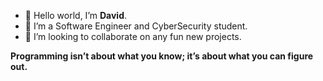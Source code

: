 - 👋 Hello world, I’m **David**.
- 🚩 I’m a Software Engineer and CyberSecurity student.
- 🚀 I’m looking to collaborate on any fun new projects.

****Programming isn’t about what you know; it’s about what you can figure out.****


<!---
DCy4/DCy4 is a ✨ special ✨ repository because its `README.md` (this file) appears on your GitHub profile.
You can click the Preview link to take a look at your changes.
--->

